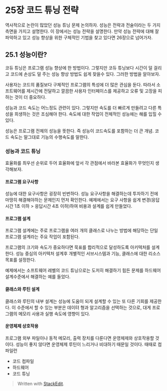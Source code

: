 # 25장 코드 튜닝 전략

역사적으로 논란이 많았던 성능 튜닝 문제 논의하자.
성능은 전략과 전술이라는 두 가지 측면을 가지고 설명한다. 이 장에서는 성능 전략을 설명한다. 만약 성능 전략에 대해 잘 파악하고 있고 성능 향상을 위한 구체적인 기법을 찾고 있다면 26장으로 넘어가자.

## 25.1 성능이란?

코듀 튜닝은 프로그램 성능 향상에 한 방법이다. 그렇지만 코듀 튜닝보다 시간이 덜 걸리고 코드에 손상도 덜 주는 성능 향상 방법도 쉽게 찾을수 있다. 그러한 방법을 알아보자. 

사용자는 코드의 품질보다 구체적인 프로그램의 특성에 더 많은 관심을 둔다. 따라서 소프트웨어를 제시간에 전달하고 깔끔한 사용자 인터페이스를 제공하고 오류 및 고장을 피하는 것이 더 중요하다. 

성능과 코드 속도는 어느정도 관련이 있다. 그렇지만 속도를 더 빠르게 만들려고 다른 특성을 희생하는 것은 조심해야 한다. 속도에 대한 작업이 전체적인 성능에는 해를 입힐 수 있다. 

성능은 프로그램 전체의 성능을 뜻한다. 즉 성능이 코드속도를 포함하는 더 큰 개념. 코드 속도는 말그대로 기능의 수행속도를 말한다. 

### 성능과 코드 튜닝

효율화를 최우선 순위로 두어 효율화에 앞서 각 관점에서 바라본 효율화가 무엇인지 생각해보자. 

#### 프로그램 요구사항
성능에 대한 요구사항은 굉장히 빈번하다. 성능 요구사항을 해결하는데 투자하기 전에 마땅히 해결해야하는 문제인지 먼저 확인한다. 
예제에서는 요구 사항을 쉽게 변경(응답시간 1초 이하 > 응답시간 4초 이하)하여 비용과 설계를 쉽게 만들었다.

#### 프로그램 설계

프로그램 설계에는 주로 프로그램을 여러 개의 클래스로 나누는 방법에 해당하는 단일 프로그램 설계라는 주요 작업이 포함된다. 

프로그램의 크기와 속도가 중요하다면 묵표를 합리적으로 달성하도록 아키텍처를 설계한다. 성능 중심의 아키텍처 설계후 개별적인 서브시스템과 기능, 클래스에 대한 리소스 목표를 설정한다. 

예제에서는 소프트웨어 레벨의 코드 튜닝으로는 도저히 해결하기 힘든 문제를 하드웨어 설계수준에서 해결하는 예를 들었다. 

#### 클래스와 루틴 설계

클래스와 루틴의 내부 설계는 성능에 도움이 되게 설계할 수 있는 또 다른 기회를 제공한다. 이 수준에서 할 수 있는 부분은 데이텨 형과 알고리즘을 선택하는 것으로, 대게 프로그램의 메모리 사용과 실행 속도에 영향이 있다. 

#### 운영체제 상호작용
프로그램 외부 파일이나 동적 메모리, 출력 장치를 다룬다면 운영체제와 상호작용할 것이다. 성능이 좋지 않다면 운영체제 루틴이 느리거나 비대하기 때문일 것이다. 때때로 컴파일런

* 코드 컴파일
* 하드웨어
* 코드 튜닝





> Written with [StackEdit](https://stackedit.io/).
<!--stackedit_data:
eyJoaXN0b3J5IjpbLTYwNzc2NDIwNiwxMTMzMDkzNTcwLDE5MD
AwMDc1ODYsLTE1NzQxMDAzMTEsLTEzNjc1MTIxNjQsMTI0MTQw
MTcyLC01NjA4MjY0MiwtMTQ3MDYxNTA4OV19
-->